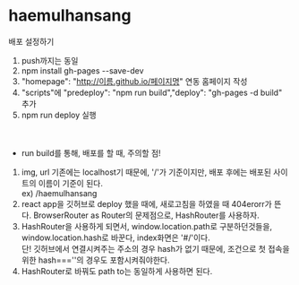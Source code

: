 # haemulhansang

배포 설정하기<br>
1) push까지는 동일<br>
2) npm install gh-pages --save-dev <br>
3) "homepage": "http://이름.github.io/페이지명" 연동 홈페이지 작성<br>
4) "scripts"에   "predeploy": "npm run build","deploy": "gh-pages -d build" 추가 <br>
5) npm run deploy 실행<br><br><br>

* run build를 통해, 배포를 할 때, 주의할 점!<br>
1) img, url 기존에는 localhost기 때문에, '/'가 기준이지만, 배포 후에는 배포된 사이트의 이름이 기준이 된다.<br> ex) /haemulhansang<br>
2) react app을 깃허브로 deploy 했을 때에, 새로고침을 하였을 때 404erorr가 뜬다. BrowserRouter as Router의 문제점으로, HashRouter를 사용하자.<br>
3) HashRouter을 사용하게 되면서, window.location.path로 구분하던것들을, window.location.hash로 바꾼다, index화면은 '#/'이다. <br>단! 깃허브에서 연결시켜주는 주소의 경우 hash가 없기 때문에, 조건으로 첫 접속을 위한 hash===''의 경우도 포함시켜줘야한다.<br>
4) HashRouter로 바꿔도 path to는 동일하게 사용하면 된다.

